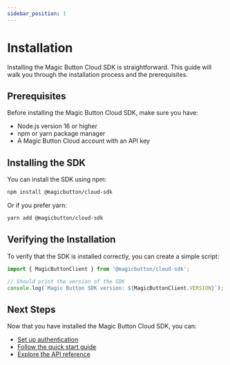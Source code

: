 ```yaml
---
sidebar_position: 1
---
```


# Installation

Installing the Magic Button Cloud SDK is straightforward. This guide will walk you through the installation process and the prerequisites.

## Prerequisites

Before installing the Magic Button Cloud SDK, make sure you have:

- Node.js version 16 or higher
- npm or yarn package manager
- A Magic Button Cloud account with an API key

## Installing the SDK

You can install the SDK using npm:

```bash
npm install @magicbutton/cloud-sdk
```

Or if you prefer yarn:

```bash
yarn add @magicbutton/cloud-sdk
```

## Verifying the Installation

To verify that the SDK is installed correctly, you can create a simple script:

```typescript
import { MagicButtonClient } from '@magicbutton/cloud-sdk';

// Should print the version of the SDK
console.log(`Magic Button SDK version: ${MagicButtonClient.VERSION}`);
```

## Next Steps

Now that you have installed the Magic Button Cloud SDK, you can:

- [Set up authentication](authentication)
- [Follow the quick start guide](quick-start)
- [Explore the API reference](/docs/api/overview)